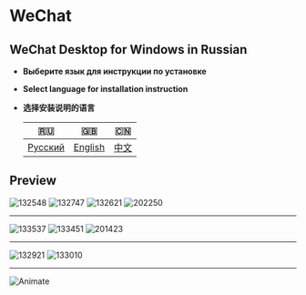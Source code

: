 # WeChat
## WeChat Desktop for Windows in Russian

- **Выберите язык для инструкции по установке**
- **Select language for installation instruction**
- **选择安装说明的语言**

    |      🇷🇺      |      🇬🇧      |      🇨🇳     |
    | :----------: |:------------:|:-----------:|
    | [Русский][1] | [English][2] |  [中文][3]  |
    
    
## Preview
![132548](https://user-images.githubusercontent.com/48417413/129444846-a5600031-3095-4c37-ba64-b8d2313840b1.png) 
![132747](https://user-images.githubusercontent.com/48417413/129444863-076ac07d-a531-43b3-ab7b-f856f89c347d.png) 
![132621](https://user-images.githubusercontent.com/48417413/129455614-b0079fb5-8b3a-4e77-8f9c-cbf9636b4e2b.png) 
![202250](https://user-images.githubusercontent.com/48417413/129455426-4a50697e-5cbf-44bb-a335-b215ddef582f.png)

----

![133537](https://user-images.githubusercontent.com/48417413/129444911-4eb3ad00-86c1-44c3-9a10-eabda72bbd27.png)
![133451](https://user-images.githubusercontent.com/48417413/129444919-a2e0ae08-d4c1-47d7-b80f-9757ea2623f0.png)
![201423](https://user-images.githubusercontent.com/48417413/129455216-d8bb2f73-b298-4fe5-9278-ec38fb6d373c.png)

----

![132921](https://user-images.githubusercontent.com/48417413/129444898-0a9fff8d-242f-42bd-a1f2-ff9b91d9c566.png) 
![133010](https://user-images.githubusercontent.com/48417413/129444900-f8da896c-e428-4c33-a173-298ed67f4b4e.png)

----

![Animate](https://user-images.githubusercontent.com/48417413/129444995-7311de92-d481-4530-881e-51714a51a88b.gif)



[1]: https://github.com/Li-Heping/WeChat/blob/main/WeChat%20-%203.3.0.115/Installation%20instructions/README-Ru.md
[2]: https://github.com/Li-Heping/WeChat/blob/main/WeChat%20-%203.3.0.115/Installation%20instructions/README-En.md
[3]: https://github.com/Li-Heping/WeChat/blob/main/WeChat%20-%203.3.0.115/Installation%20instructions/README-Cn.md
